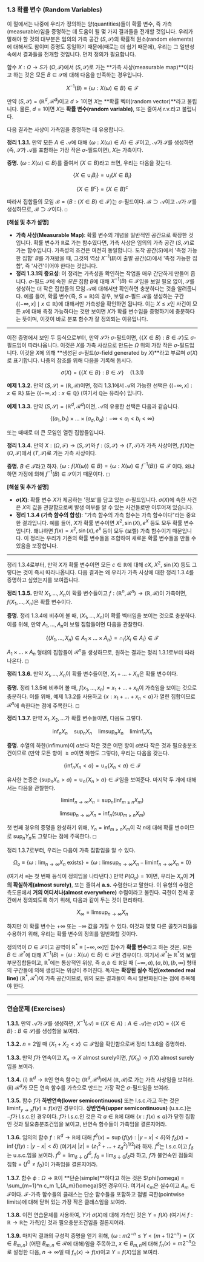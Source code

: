 ### **1.3 확률 변수 (Random Variables)**

이 절에서는 나중에 우리가 정의하는 양(quantities)들이 확률 변수, 즉 가측(measurable)임을 증명하는 데 도움이 될 몇 가지 결과들을 전개할 것입니다. 우리가 말해야 할 것의 대부분은 임의의 가측 공간 $(S, \mathcal{S})$의 확률적 원소(random elements)에 대해서도 참이며 증명도 동일하기 때문에(때로는 더 쉽기 때문에), 우리는 그 일반성 속에서 결과들을 전개할 것입니다. 먼저 정의가 필요합니다.

함수 $X: \Omega \rightarrow S$가 $(\Omega, \mathcal{F})$에서 $(S, \mathcal{S})$로 가는 **가측 사상(measurable map)**이라고 하는 것은 모든 $B \in \mathcal{S}$에 대해 다음을 만족하는 경우입니다.

$$ X^{-1}(B) \equiv \{\omega : X(\omega) \in B\} \in \mathcal{F} $$

만약 $(S, \mathcal{S}) = (\mathbb{R}^d, \mathcal{R}^d)$이고 $d > 1$이면 $X$는 **확률 벡터(random vector)**라고 불립니다. 물론, $d=1$이면 $X$는 **확률 변수(random variable)**, 또는 줄여서 r.v.라고 불립니다.

다음 결과는 사상이 가측임을 증명하는 데 유용합니다.

**정리 1.3.1.** 만약 모든 $A \in \mathcal{A}$에 대해 $\{\omega : X(\omega) \in A\} \in \mathcal{F}$이고, $\mathcal{A}$가 $\mathcal{S}$를 생성하면 (즉, $\mathcal{S}$가 $\mathcal{A}$를 포함하는 가장 작은 $\sigma$-필드이면), $X$는 가측이다.

**증명.** $\{\omega : X(\omega) \in B\}$를 줄여서 $\{X \in B\}$라고 쓰면, 우리는 다음을 갖는다.

$$ \{X \in \cup_i B_i\} = \cup_i \{X \in B_i\} $$

$$ \{X \in B^c\} = \{X \in B\}^c $$

따라서 집합들의 모임 $\mathcal{B} = \{B : \{X \in B\} \in \mathcal{F}\}$는 $\sigma$-필드이다. $\mathcal{B} \supset \mathcal{A}$이고 $\mathcal{A}$가 $\mathcal{S}$를 생성하므로, $\mathcal{B} \supset \mathcal{S}$이다. ◻

**[해설 및 추가 설명]**

*   **가측 사상(Measurable Map)**: 확률 변수의 개념을 일반적인 공간으로 확장한 것입니다. 확률 변수가 $\mathbb{R}$로 가는 함수였다면, 가측 사상은 임의의 가측 공간 $(S, \mathcal{S})$로 가는 함수입니다. 가측성의 조건은 여전히 동일합니다. 도착 공간($S$)에서 '측정 가능한 집합' $B$를 가져왔을 때, 그것의 역상 $X^{-1}(B)$이 출발 공간($\Omega$)에서 '측정 가능한 집합', 즉 '사건'이어야 한다는 것입니다.
*   **정리 1.3.1의 중요성**: 이 정리는 가측성을 확인하는 작업을 매우 간단하게 만들어 줍니다. $\sigma$-필드 $\mathcal{S}$에 속한 *모든* 집합 $B$에 대해 $X^{-1}(B) \in \mathcal{F}$임을 보일 필요 없이, $\mathcal{S}$를 생성하는 더 작은 집합들의 모임 $\mathcal{A}$에 대해서만 확인하면 충분하다는 것을 알려줍니다. 예를 들어, 확률 변수(즉, $S=\mathbb{R}$)의 경우, 보렐 $\sigma$-필드 $\mathcal{R}$을 생성하는 구간 $\{(-\infty, x] \mid x \in \mathbb{R}\}$에 대해서만 가측성을 확인하면 됩니다. 이는 $X \le x$인 사건이 모든 $x$에 대해 측정 가능하다는 것만 보이면 $X$가 확률 변수임을 증명하기에 충분하다는 뜻이며, 이것이 바로 분포 함수가 잘 정의되는 이유입니다.

---

이전 증명에서 보인 두 등식으로부터, 만약 $\mathcal{S}$가 $\sigma$-필드이면, $\{\{X \in B\} : B \in \mathcal{S}\}$도 $\sigma$-필드임이 따라나옵니다. 이것은 $X$를 가측 사상으로 만드는 $\Omega$ 위의 가장 작은 $\sigma$-필드입니다. 이것을 $X$에 의해 **생성된 $\sigma$-필드($\sigma$-field generated by $X$)**라고 부르며 $\sigma(X)$로 표기합니다. 나중의 참조를 위해 다음을 기록해 둡시다.

$$ \sigma(X) = \{\{X \in B\} : B \in \mathcal{S}\} \quad (1.3.1) $$

**예제 1.3.2.** 만약 $(S, \mathcal{S}) = (\mathbb{R}, \mathcal{R})$이면, 정리 1.3.1에서 $\mathcal{A}$의 가능한 선택은 $\{(-\infty, x] : x \in \mathbb{R}\}$ 또는 $\{(-\infty, x) : x \in \mathbb{Q}\}$ (여기서 $\mathbb{Q}$는 유리수) 입니다.

**예제 1.3.3.** 만약 $(S, \mathcal{S}) = (\mathbb{R}^d, \mathcal{R}^d)$이면, $\mathcal{A}$의 유용한 선택은 다음과 같습니다.

$$ \{(a_1, b_1) \times \dots \times (a_d, b_d) : -\infty < a_i < b_i < \infty\} $$

또는 때때로 더 큰 모임인 열린 집합들입니다.

**정리 1.3.4.** 만약 $X: (\Omega, \mathcal{F}) \to (S, \mathcal{S})$와 $f: (S, \mathcal{S}) \to (T, \mathcal{T})$가 가측 사상이면, $f(X)$는 $(\Omega, \mathcal{F})$에서 $(T, \mathcal{T})$로 가는 가측 사상이다.

**증명.** $B \in \mathcal{T}$라고 하자. $\{\omega : f(X(\omega)) \in B\} = \{\omega : X(\omega) \in f^{-1}(B)\} \in \mathcal{F}$ 이다. 왜냐하면 가정에 의해 $f^{-1}(B) \in \mathcal{S}$이기 때문이다. ◻

**[해설 및 추가 설명]**

*   **$\sigma(X)$**: 확률 변수 $X$가 제공하는 '정보'를 담고 있는 $\sigma$-필드입니다. $\sigma(X)$에 속한 사건은 $X$의 값을 관찰함으로써 발생 여부를 알 수 있는 사건들로만 이루어져 있습니다.
*   **정리 1.3.4 (가측 함수의 합성)**: "가측 함수의 가측 함수는 가측 함수이다"라는 중요한 결과입니다. 예를 들어, $X$가 확률 변수이면 $X^2, \sin(X), e^X$ 등도 모두 확률 변수입니다. 왜냐하면 $f(x)=x^2, \sin(x), e^x$ 등이 모두 (보렐) 가측 함수이기 때문입니다. 이 정리는 우리가 기존의 확률 변수들을 조합하여 새로운 확률 변수들을 만들 수 있음을 보장합니다.

---

정리 1.3.4로부터, 만약 $X$가 확률 변수이면 모든 $c \in \mathbb{R}$에 대해 $cX$, $X^2$, $\sin(X)$ 등도 그렇다는 것이 즉시 따라나옵니다. 다음 결과는 왜 우리가 가측 사상에 대한 정리 1.3.4를 증명하고 싶었는지를 보여줍니다.

**정리 1.3.5.** 만약 $X_1, \dots, X_n$이 확률 변수들이고 $f: (\mathbb{R}^n, \mathcal{R}^n) \to (\mathbb{R}, \mathcal{R})$이 가측이면, $f(X_1, \dots, X_n)$은 확률 변수이다.

**증명.** 정리 1.3.4에 비추어 볼 때, $(X_1, \dots, X_n)$이 확률 벡터임을 보이는 것으로 충분하다. 이를 위해, 만약 $A_1, \dots, A_n$이 보렐 집합들이면 다음을 관찰한다.

$$ \{(X_1, \dots, X_n) \in A_1 \times \dots \times A_n\} = \cap_i \{X_i \in A_i\} \in \mathcal{F} $$

$A_1 \times \dots \times A_n$ 형태의 집합들이 $\mathcal{R}^n$을 생성하므로, 원하는 결과는 정리 1.3.1로부터 따라나온다. ◻

**정리 1.3.6.** 만약 $X_1, \dots, X_n$이 확률 변수들이면, $X_1 + \dots + X_n$은 확률 변수이다.

**증명.** 정리 1.3.5에 비추어 볼 때, $f(x_1, \dots, x_n) = x_1 + \dots + x_n$이 가측임을 보이는 것으로 충분하다. 이를 위해, 예제 1.3.2를 사용하고 $\{x : x_1 + \dots + x_n < a\}$가 열린 집합이므로 $\mathcal{R}^n$에 속한다는 점에 주목한다. ◻

**정리 1.3.7.** 만약 $X_1, X_2, \dots$가 확률 변수들이면, 다음도 그렇다.

$$ \inf_n X_n \quad \sup_n X_n \quad \limsup_n X_n \quad \liminf_n X_n $$

**증명.** 수열의 하한(infimum)이 $a$보다 작은 것은 어떤 항이 $a$보다 작은 것과 필요충분조건이므로 (만약 모든 항이 $\ge a$이면 하한도 그렇다), 우리는 다음을 갖는다.

$$ \{\inf_n X_n < a\} = \cup_n \{X_n < a\} \in \mathcal{F} $$

유사한 논증은 $\{\sup_n X_n > a\} = \cup_n \{X_n > a\} \in \mathcal{F}$임을 보여준다. 마지막 두 개에 대해서는 다음을 관찰한다.

$$ \liminf_{n \to \infty} X_n = \sup_n (\inf_{m \ge n} X_m) $$

$$ \limsup_{n \to \infty} X_n = \inf_n (\sup_{m \ge n} X_m) $$

첫 번째 경우의 증명을 완성하기 위해, $Y_n = \inf_{m \ge n} X_m$이 각 $n$에 대해 확률 변수이므로 $\sup_n Y_n$도 그렇다는 점에 주목한다. ◻

정리 1.3.7로부터, 우리는 다음이 가측 집합임을 알 수 있다.

$$ \Omega_o \equiv \{\omega : \lim_{n \to \infty} X_n \text{ exists}\} = \{\omega : \limsup_{n \to \infty} X_n - \liminf_{n \to \infty} X_n = 0\} $$

(여기서 $\equiv$는 첫 번째 등식이 정의임을 나타낸다.) 만약 $P(\Omega_o)=1$이면, 우리는 $X_n$이 **거의 확실하게(almost surely)**, 또는 줄여서 **a.s.** 수렴한다고 말한다. 이 유형의 수렴은 측도론에서 **거의 어디서나(almost everywhere)** 수렴이라고 불린다. 극한이 전체 공간에서 정의되도록 하기 위해, 다음과 같이 두는 것이 편리하다.

$$ X_\infty = \limsup_{n \to \infty} X_n $$

하지만 이 확률 변수는 $+\infty$ 또는 $-\infty$ 값을 가질 수 있다. 이것과 몇몇 다른 골칫거리들을 수용하기 위해, 우리는 확률 변수의 정의를 일반화할 것이다.

정의역이 $D \in \mathcal{F}$이고 공역이 $\mathbb{R}^* \equiv [-\infty, \infty]$인 함수가 **확률 변수**라고 하는 것은, 모든 $B \in \mathcal{R}^*$에 대해 $X^{-1}(B) = \{\omega : X(\omega) \in B\} \in \mathcal{F}$인 경우이다. 여기서 $\mathcal{R}^*$는 $\mathbb{R}^*$의 보렐 부분집합들이고, $\mathbb{R}^*$에는 통상적인 위상, 즉 $a, b \in \mathbb{R}$일 때 $[-\infty, a), (a,b), (b, \infty]$ 형태의 구간들에 의해 생성되는 위상이 주어진다. 독자는 **확장된 실수 직선(extended real line)** $(\mathbb{R}^*, \mathcal{R}^*)$이 가측 공간이므로, 위의 모든 결과들이 즉시 일반화된다는 점에 주목해야 한다.

---

### **연습문제 (Exercises)**

**1.3.1.** 만약 $\mathcal{A}$가 $\mathcal{S}$를 생성하면, $X^{-1}(\mathcal{A}) \equiv \{\{X \in A\} : A \in \mathcal{A}\}$는 $\sigma(X) = \{\{X \in B\} : B \in \mathcal{S}\}$를 생성함을 보여라.

**1.3.2.** $n=2$일 때 $\{X_1+X_2 < x\} \in \mathcal{F}$임을 확인함으로써 정리 1.3.6을 증명하라.

**1.3.3.** 만약 $f$가 연속이고 $X_n \to X$ almost surely이면, $f(X_n) \to f(X)$ almost surely임을 보여라.

**1.3.4.** (i) $\mathbb{R}^d \to \mathbb{R}$인 연속 함수는 $(\mathbb{R}^d, \mathcal{R}^d)$에서 $(\mathbb{R}, \mathcal{R})$로 가는 가측 사상임을 보여라. (ii) $\mathcal{R}^d$가 모든 연속 함수를 가측으로 만드는 가장 작은 $\sigma$-필드임을 보여라.

**1.3.5.** 함수 $f$가 **하반연속(lower semicontinuous)** 또는 l.s.c.라고 하는 것은 $\liminf_{y \to x} f(y) \ge f(x)$인 경우이다. **상반연속(upper semicontinuous)** (u.s.c.)는 $-f$가 l.s.c.인 경우이다. $f$가 l.s.c.인 것은 각 $a \in \mathbb{R}$에 대해 $\{x : f(x) \le a\}$가 닫힌 집합인 것과 필요충분조건임을 보이고, 반연속 함수들이 가측임을 결론지어라.

**1.3.6.** 임의의 함수 $f: \mathbb{R}^d \to \mathbb{R}$에 대해 $f^\delta(x) = \sup\{f(y) : |y-x| < \delta\}$와 $f_\delta(x) = \inf\{f(y) : |y-x| < \delta\}$ (여기서 $|z| = (z_1^2 + \dots + z_d^2)^{1/2}$)라 하자. $f^\delta$는 l.s.c.이고 $f_\delta$는 u.s.c.임을 보여라. $f^0 = \lim_{\delta \downarrow 0} f^\delta$, $f_0 = \lim_{\delta \downarrow 0} f_\delta$라 하고, $f$가 불연속인 점들의 집합 = $\{f^0 \neq f_0\}$이 가측임을 결론지어라.

**1.3.7.** 함수 $\phi: \Omega \to \mathbb{R}$이 **단순(simple)**하다고 하는 것은 $\phi(\omega) = \sum_{m=1}^n c_m 1_{A_m}(\omega)$인 경우이다. 여기서 $c_m$은 실수이고 $A_m \in \mathcal{F}$이다. $\mathcal{F}$-가측 함수들의 클래스는 단순 함수들을 포함하고 점별 극한(pointwise limits)에 대해 닫혀 있는 가장 작은 클래스임을 보여라.

**1.3.8.** 이전 연습문제를 사용하여, $Y$가 $\sigma(X)$에 대해 가측인 것은 $Y = f(X)$ (여기서 $f: \mathbb{R} \to \mathbb{R}$는 가측)인 것과 필요충분조건임을 결론지어라.

**1.3.9.** 마지막 결과의 구성적 증명을 얻기 위해, $\{\omega : m2^{-n} \le Y < (m+1)2^{-n}\} = \{X \in B_{m,n}\}$ (어떤 $B_{m,n} \in \mathcal{R}$에 대해)임을 주목하고, $x \in B_{m,n}$에 대해 $f_n(x) = m2^{-n}$으로 설정한 다음, $n \to \infty$일 때 $f_n(x) \to f(x)$이고 $Y=f(X)$임을 보여라.
